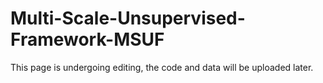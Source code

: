 # Multi-Scale-Unsupervised-Framework-MSUF
This page is undergoing editing, the code and data will be uploaded later.
